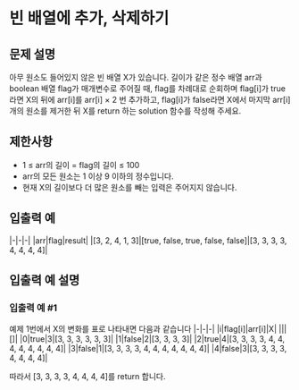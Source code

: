 # 빈 배열에 추가, 삭제하기


## 문제 설명
아무 원소도 들어있지 않은 빈 배열 X가 있습니다. 길이가 같은 정수 배열 arr과 boolean 배열 flag가 매개변수로 주어질 때, flag를 차례대로 순회하며 flag[i]가 true라면 X의 뒤에 arr[i]를 arr[i] × 2 번 추가하고, flag[i]가 false라면 X에서 마지막 arr[i]개의 원소를 제거한 뒤 X를 return 하는 solution 함수를 작성해 주세요.

## 제한사항
- 1 ≤ arr의 길이 = flag의 길이 ≤ 100
- arr의 모든 원소는 1 이상 9 이하의 정수입니다.
- 현재 X의 길이보다 더 많은 원소를 빼는 입력은 주어지지 않습니다.

## 입출력 예
|-|-|-|
|arr|flag|result|
|[3, 2, 4, 1, 3]|[true, false, true, false, false]|[3, 3, 3, 3, 4, 4, 4, 4]|

## 입출력 예 설명

### 입출력 예 #1
예제 1번에서 X의 변화를 표로 나타내면 다음과 같습니다
|-|-|-|
|i|flag[i]|arr[i]|X|
|||[]|
|0|true|3|[3, 3, 3, 3, 3, 3]|
|1|false|2|[3, 3, 3, 3]|
|2|true|4|[3, 3, 3, 3, 4, 4, 4, 4, 4, 4, 4, 4]|
|3|false|1|[3, 3, 3, 3, 4, 4, 4, 4, 4, 4, 4]|
|4|false|3|[3, 3, 3, 3, 4, 4, 4, 4]|

따라서 [3, 3, 3, 3, 4, 4, 4, 4]를 return 합니다.